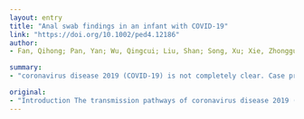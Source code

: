 ```yaml
---
layout: entry
title: "Anal swab findings in an infant with COVID-19"
link: "https://doi.org/10.1002/ped4.12186"
author:
- Fan, Qihong; Pan, Yan; Wu, Qingcui; Liu, Shan; Song, Xu; Xie, Zhongguo; Liu, Yang; Zhao, Liang; Wang, Zhonghong; Zhang, Yifei; Wu, Zuchuang; Guan, Lei; Lv, Xiaolong

summary:
- "coronavirus disease 2019 (COVID-19) is not completely clear. Case presentation A 3-month-old girl was admitted to our hospital with COVID. Results of pharyngeal swab and anal were compared during the course of the disease. The results of the test were recorded and compared. Personal hygiene during home quarantine merits considerable attention. Conclusion The possibility of fecal-oral transmission of COV-19 should be assessed."

original:
- "Introduction The transmission pathways of coronavirus disease 2019 (COVID-19) remain not completely clear. In this case study the test for the novel severe acute respiratory syndrome coronavirus 2 (SARS-CoV-2) in pharyngeal swab and anal swab were compared. Case presentation A 3-month-old girl was admitted to our hospital with COVID-19. Her parents had both been diagnosed with COVID-19. The results of pharyngeal swab and anal swab of the little girl were recorded and compared during the course of the disease. The oropharyngeal specimen showed negative result for SARS-CoV-2 on the 14th day after onset of the illness. However, the anal swab was still positive for SARS-CoV-2 on the 28th day after the onset of the illness. Conclusion The possibility of fecal-oral transmission of COVID-19 should be assessed. Personal hygiene during home quarantine merits considerable attention."
---
```


